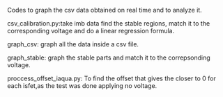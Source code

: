 Codes to graph the csv data obtained on real time and to analyze it.

csv_calibration.py:take imb data find the stable regions, match it to the corresponding voltage and do a linear regression formula.

graph_csv: graph all the data inside a csv file.

graph_stable: graph the stable parts and match it to the correpsonding voltage.

proccess_offset_iaqua.py: To find the offset that gives the closer to 0 for each isfet,as the test was done applying no voltage.
